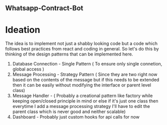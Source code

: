 ## Whatsapp-Contract-Bot
# Ideation

The idea is to implement not just a shabby looking code but a code which follows best practices from react and coding in general. So let's do this by thinking of the design patterns that can be implemented here.

1) Database Connection - Single Pattern ( To ensure only single connetion, global access )
2) Message Processing - Strategy Pattern ( Since they are two right now based on the contents of the message but if this needs to be extended then it can be easily without modifying the interface or parent level class) 
3) Message Handler - ( Probably a creational pattern like factory while keeping open/closed principle in mind or else if it's just one class then everytime I add a message processing strategy I'll have to edit the parent class which is never good and neither scalable)
4) Dashboard - Probably just custom hooks for api calls for now
